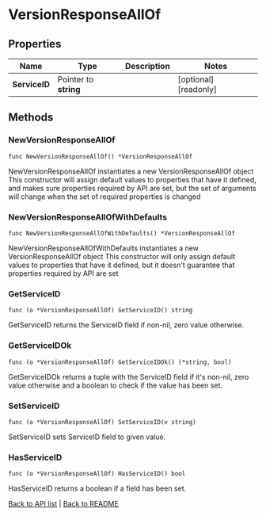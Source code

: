 # VersionResponseAllOf

## Properties

Name | Type | Description | Notes
------------ | ------------- | ------------- | -------------
**ServiceID** | Pointer to **string** |  | [optional] [readonly] 

## Methods

### NewVersionResponseAllOf

`func NewVersionResponseAllOf() *VersionResponseAllOf`

NewVersionResponseAllOf instantiates a new VersionResponseAllOf object
This constructor will assign default values to properties that have it defined,
and makes sure properties required by API are set, but the set of arguments
will change when the set of required properties is changed

### NewVersionResponseAllOfWithDefaults

`func NewVersionResponseAllOfWithDefaults() *VersionResponseAllOf`

NewVersionResponseAllOfWithDefaults instantiates a new VersionResponseAllOf object
This constructor will only assign default values to properties that have it defined,
but it doesn't guarantee that properties required by API are set

### GetServiceID

`func (o *VersionResponseAllOf) GetServiceID() string`

GetServiceID returns the ServiceID field if non-nil, zero value otherwise.

### GetServiceIDOk

`func (o *VersionResponseAllOf) GetServiceIDOk() (*string, bool)`

GetServiceIDOk returns a tuple with the ServiceID field if it's non-nil, zero value otherwise
and a boolean to check if the value has been set.

### SetServiceID

`func (o *VersionResponseAllOf) SetServiceID(v string)`

SetServiceID sets ServiceID field to given value.

### HasServiceID

`func (o *VersionResponseAllOf) HasServiceID() bool`

HasServiceID returns a boolean if a field has been set.


[Back to API list](../README.md#documentation-for-api-endpoints) | [Back to README](../README.md)
